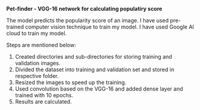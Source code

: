 **Pet-finder - VGG-16 network for calculating populatiry score**

The model predicts the popularity score of an image. I have used pre-trained computer vision technique to train my model. I have used Google AI cloud to train my model. 

Steps are mentioned below:

1. Created directories and sub-directories for storing training and validation images. 
2. Divided the dataset into training and validation set and stored in respective folder. 
3. Resized the images to speed up the training. 
4. Used convolution based on the VGG-16 and added dense layer and trained with 10 epochs. 
5. Results are calculated.
